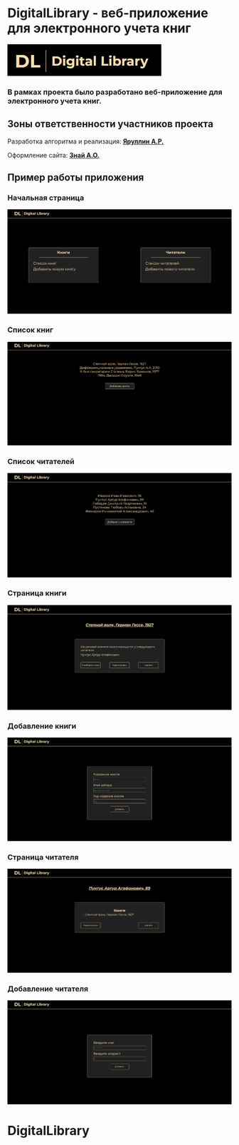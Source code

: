 # DigitalLibrary - веб-приложение для электронного учета книг 
![img.png](images/img.png)

### В рамках проекта было разработано веб-приложение для электронного учета книг.

## Зоны ответственности участников проекта

Разработка алгоритма и реализация: [**Яруллин А.Р.**](https://github.com/nesrayr)

Оформление сайта: [**Знай А.О.**](https://github.com/znako)

## Пример работы приложения

### Начальная страница

![img_1.png](images/img_1.png)

### Список книг 

![img_2.png](images/img_2.png)

### Список читателей

![img_3.png](images/img_3.png)

### Страница книги 

![img_4.png](images/img_4.png)

### Добавление книги 

![img_5.png](images/img_5.png)

### Страница читателя 

![img_6.png](images/img_6.png)

### Добавление читателя 

![img_7.png](images/img_7.png)
# DigitalLibrary
